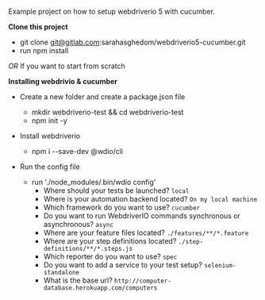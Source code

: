 Example project on how to setup webdriverio 5 with cucumber.

**Clone this project**
- git clone git@gitlab.com:sarahasghedom/webdriverio5-cucumber.git
- run npm install

_OR_ If you want to start from scratch

**Installing webdrivio & cucumber**
- Create a new folder and create a package.json file
  - mkdir webdriverio-test && cd webdriverio-test
  - npm init -y
  
- Install webdriverio
  - npm i --save-dev @wdio/cli
  
- Run the config file
  - run './node_modules/.bin/wdio config'
    - Where should your tests be launched? `local`
    - Where is your automation backend located? `On my local machine`
    - Which framework do you want to use? `cucumber`
    - Do you want to run WebdriverIO commands synchronous or asynchronous? `async`
    - Where are your feature files located? `./features/**/*.feature`
    - Where are your step definitions located? `./step-definitions/**/*.steps.js`
    - Which reporter do you want to use? `spec`
    - Do you want to add a service to your test setup? `selenium-standalone`
    - What is the base url? `http://computer-database.herokuapp.com/computers`